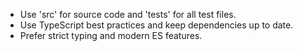<!-- Use this file to provide workspace-specific custom instructions to Copilot. For more details, visit https://code.visualstudio.com/docs/copilot/copilot-customization#_use-a-githubcopilotinstructionsmd-file -->

- Use 'src' for source code and 'tests' for all test files.
- Use TypeScript best practices and keep dependencies up to date.
- Prefer strict typing and modern ES features.
